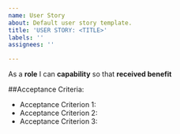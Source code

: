 ```yaml
---
name: User Story
about: Default user story template.
title: 'USER STORY: <TITLE>'
labels: ''
assignees: ''

---
```


As a **role** I can **capability** so that **received benefit**

##Acceptance Criteria:
- Acceptance Criterion 1:
- Acceptance Criterion 2:
- Acceptance Criterion 3:
